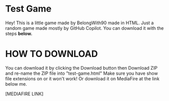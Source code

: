# Test Game
Hey! This is a little game made by BelongWith90 made in HTML.
Just a random game made mostly by GitHub Copilot.
You can download it with the steps **below.**
# HOW TO DOWNLOAD
You can download it by clicking the Download button then Download ZIP and re-name the ZIP file into "test-game.html" Make sure you have show file extensions on or it won't work!
Or download it on MediaFire at the link below me.

[MEDIAFIRE LINK]
